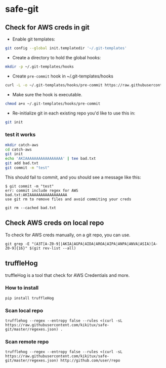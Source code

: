 # safe-git

## Check for AWS creds in git

- Enable git templates:
```bash
git config --global init.templatedir '~/.git-templates'
```

- Create a directory to hold the global hooks:
```bash
mkdir -p ~/.git-templates/hooks
```

- Create `pre-commit` hook in ~/.git-templates/hooks
```bash
curl -L -o ~/.git-templates/hooks/pre-commit https://raw.githubusercontent.com/kikitux/safe-git/master/pre-commit
```

- Make sure the hook is executable.
```bash
chmod a+x ~/.git-templates/hooks/pre-commit
```

- Re-initialize git in each existing repo you'd like to use this in:
```bash
git init
```

### test it works

```bash
mkdir catch-aws
cd catch-aws
git init
echo 'AKIAAAAAAAAAAAAAAAAA' | tee bad.txt
git add bad.txt
git commit -m "test"
```

This should fail to commit, and you should see a message like this:

```
$ git commit -m "test"
err: commit include regex for AWS
bad.txt:AKIAAAAAAAAAAAAAAAAA
use git rm to remove files and avoid commiting your creds

git rm --cached bad.txt
```

## Check AWS creds on local repo

To check for AWS creds manually, on a git repo, you can use.

```
git grep -E "(A3T[A-Z0-9]|AKIA|AGPA|AIDA|AROA|AIPA|ANPA|ANVA|ASIA)[A-Z0-9]{16}" $(git rev-list --all)
```

## truffleHog

truffleHog is a tool that check for AWS Credentials and more.


### How to install

```
pip install truffleHog
```

### Scan local repo

```
trufflehog --regex --entropy false --rules <(curl -sL https://raw.githubusercontent.com/kikitux/safe-git/master/regexes.json) .
```

### Scan remote repo

```
trufflehog --regex --entropy false --rules <(curl -sL https://raw.githubusercontent.com/kikitux/safe-git/master/regexes.json) http://github.com/user/repo
```
